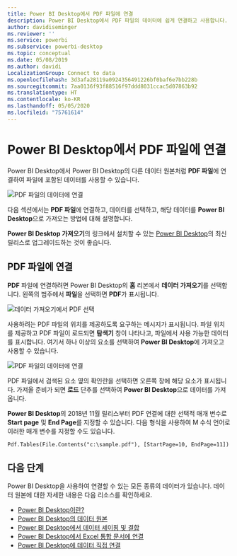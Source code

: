```yaml
---
title: Power BI Desktop에서 PDF 파일에 연결
description: Power BI Desktop에서 PDF 파일의 데이터에 쉽게 연결하고 사용합니다.
author: davidiseminger
ms.reviewer: ''
ms.service: powerbi
ms.subservice: powerbi-desktop
ms.topic: conceptual
ms.date: 05/08/2019
ms.author: davidi
LocalizationGroup: Connect to data
ms.openlocfilehash: 3d3afa28119a0924356491226bf0baf6e7bb228b
ms.sourcegitcommit: 7aa0136f93f88516f97ddd8031ccac5d07863b92
ms.translationtype: HT
ms.contentlocale: ko-KR
ms.lasthandoff: 05/05/2020
ms.locfileid: "75761614"
---
```

# <a name="connect-to-pdf-files-in-power-bi-desktop"></a>Power BI Desktop에서 PDF 파일에 연결
Power BI Desktop에서 Power BI Desktop의 다른 데이터 원본처럼 **PDF 파일**에 연결하여 파일에 포함된 데이터를 사용할 수 있습니다.

![PDF 파일의 데이터에 연결](media/desktop-connect-pdf/connect-pdf-04.png)

다음 섹션에서는 **PDF 파일**에 연결하고, 데이터를 선택하고, 해당 데이터를 **Power BI Desktop**으로 가져오는 방법에 대해 설명합니다.

**Power BI Desktop 가져오기**의 링크에서 설치할 수 있는 [Power BI Desktop](desktop-get-the-desktop.md)의 최신 릴리스로 업그레이드하는 것이 좋습니다. 

## <a name="connect-to-a-pdf-file"></a>PDF 파일에 연결
**PDF** 파일에 연결하려면 Power BI Desktop의 **홈** 리본에서 **데이터 가져오기**를 선택합니다. 왼쪽의 범주에서 **파일**을 선택하면 **PDF**가 표시됩니다.

![데이터 가져오기에서 PDF 선택](media/desktop-connect-pdf/connect-pdf-01.png)

사용하려는 PDF 파일의 위치를 제공하도록 요구하는 메시지가 표시됩니다. 파일 위치를 제공하고 PDF 파일이 로드되면 **탐색기** 창이 나타나고, 파일에서 사용 가능한 데이터를 표시합니다. 여기서 하나 이상의 요소를 선택하여 **Power BI Desktop**에 가져오고 사용할 수 있습니다.

![PDF 파일의 데이터에 연결](media/desktop-connect-pdf/connect-pdf-04.png)

PDF 파일에서 검색된 요소 옆의 확인란을 선택하면 오른쪽 창에 해당 요소가 표시됩니다. 가져올 준비가 되면 **로드** 단추를 선택하여 **Power BI Desktop**으로 데이터를 가져옵니다.

**Power BI Desktop**의 2018년 11월 릴리스부터 PDF 연결에 대한 선택적 매개 변수로 **Start page** 및 **End Page**를 지정할 수 있습니다. 다음 형식을 사용하여 M 수식 언어로 이러한 매개 변수를 지정할 수도 있습니다.

`Pdf.Tables(File.Contents("c:\sample.pdf"), [StartPage=10, EndPage=11])`


## <a name="next-steps"></a>다음 단계
Power BI Desktop을 사용하여 연결할 수 있는 모든 종류의 데이터가 있습니다. 데이터 원본에 대한 자세한 내용은 다음 리소스를 확인하세요.

* [Power BI Desktop이란?](desktop-what-is-desktop.md)
* [Power BI Desktop의 데이터 원본](desktop-data-sources.md)
* [Power BI Desktop에서 데이터 셰이핑 및 결합](desktop-shape-and-combine-data.md)
* [Power BI Desktop에서 Excel 통합 문서에 연결](desktop-connect-excel.md)   
* [Power BI Desktop에 데이터 직접 연결](desktop-enter-data-directly-into-desktop.md)   

